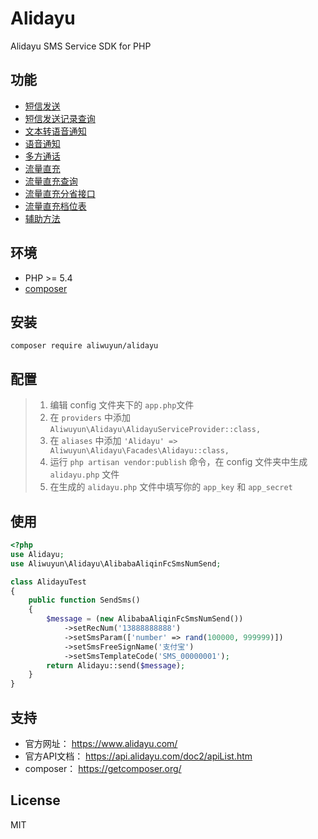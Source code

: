 # Alidayu
Alidayu SMS Service SDK for PHP



## 功能

- [短信发送](docs/alibaba_aliqin_fc_sms_num_send.md)
- [短信发送记录查询](docs/alibaba_aliqin_fc_sms_num_query.md)
- [文本转语音通知](docs/alibaba_aliqin_fc_tts_num_singlecall.md)
- [语音通知](docs/alibaba_aliqin_fc_voice_num_singlecall.md)
- [多方通话](docs/alibaba_aliqin_fc_voice_num_doublecall.md)
- [流量直充](docs/alibaba_aliqin_fc_flow_charge.md)
- [流量直充查询](docs/alibaba_aliqin_fc_flow_query.md)
- [流量直充分省接口](docs/alibaba_aliqin_fc_flow_charge_province.md)
- [流量直充档位表](docs/alibaba_aliqin_fc_flow_grade.md)
- [辅助方法](docs/support.md)



## 环境

- PHP >= 5.4
- [composer](https://getcomposer.org/)

## 安装

```
composer require aliwuyun/alidayu
```

## 配置
> 1. 编辑 config 文件夹下的 `app.php`文件  
> 2. 在 `providers` 中添加 `Aliwuyun\Alidayu\AlidayuServiceProvider::class,`
> 3. 在 `aliases` 中添加 `'Alidayu' => Aliwuyun\Alidayu\Facades\Alidayu::class,`
> 4. 运行 `php artisan vendor:publish` 命令，在 config 文件夹中生成 `alidayu.php` 文件
> 5. 在生成的 `alidayu.php` 文件中填写你的 `app_key` 和 `app_secret`

## 使用

```php
<?php
use Alidayu;
use Aliwuyun\Alidayu\AlibabaAliqinFcSmsNumSend;

class AlidayuTest
{
    public function SendSms()
    {
        $message = (new AlibabaAliqinFcSmsNumSend())
            ->setRecNum('13888888888')
            ->setSmsParam(['number' => rand(100000, 999999)])
            ->setSmsFreeSignName('支付宝')
            ->setSmsTemplateCode('SMS_00000001');
        return Alidayu::send($message);
    }
}
```



## 支持

- 官方网址： https://www.alidayu.com/
- 官方API文档： https://api.alidayu.com/doc2/apiList.htm
- composer： https://getcomposer.org/

## License

MIT
